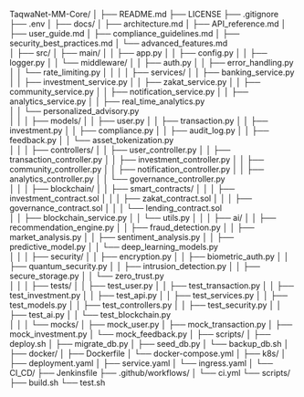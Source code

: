 TaqwaNet-MM-Core/
│
├── README.md
├── LICENSE
├── .gitignore
├── .env
│
├── docs/
│   ├── architecture.md
│   ├── API_reference.md
│   ├── user_guide.md
│   ├── compliance_guidelines.md
│   ├── security_best_practices.md
│   └── advanced_features.md          
│
├── src/
│   ├── main/
│   │   ├── app.py
│   │   ├── config.py
│   │   ├── logger.py
│   │   └── middleware/
│   │       ├── auth.py
│   │       ├── error_handling.py
│   │       └── rate_limiting.py
│ │   │
│   ├── services/
│   │   ├── banking_service.py
│   │   ├── investment_service.py
│   │   ├── zakat_service.py
│   │   ├── community_service.py
│   │   ├── notification_service.py
│   │   ├── analytics_service.py
│   │   ├── real_time_analytics.py     
│   │   └── personalized_advisory.py    
│   │
│   ├── models/
│   │   ├── user.py
│   │   ├── transaction.py
│   │   ├── investment.py
│   │   ├── compliance.py
│   │   ├── audit_log.py
│   │   ├── feedback.py
│   │   └── asset_tokenization.py       
│   │
│   ├── controllers/
│   │   ├── user_controller.py
│   │   ├── transaction_controller.py
│   │   ├── investment_controller.py
│   │   ├── community_controller.py
│   │   ├── notification_controller.py
│   │   ├── analytics_controller.py
│   │   └── governance_controller.py     
│   │
│   ├── blockchain/
│   │   ├── smart_contracts/
│   │   │   ├── investment_contract.sol
│   │   │   ├── zakat_contract.sol
│   │   │   ├── governance_contract.sol
│   │   │   └── lending_contract.sol      
│   │   ├── blockchain_service.py
│   │   └── utils.py
│   │
│   ├── ai/
│   │   ├── recommendation_engine.py
│   │   ├── fraud_detection.py
│   │   ├── market_analysis.py
│   │   ├── sentiment_analysis.py
│   │   ├── predictive_model.py
│   │   └── deep_learning_models.py       
│   │
│   ├── security/
│   │   ├── encryption.py
│   │   ├── biometric_auth.py
│   │   ├── quantum_security.py
│   │   ├── intrusion_detection.py
│   │   ├── secure_storage.py
│   │   └── zero_trust.py                 
│   │
│   ├── tests/
│   │   ├── test_user.py
│   │   ├── test_transaction.py
│   │   ├── test_investment.py
│   │   ├── test_api.py
│   │   ├── test_services.py
│   │   ├── test_models.py
│   │   ├── test_controllers.py
│   │   ├── test_security.py
│   │   ├── test_ai.py
│   │   └── test_blockchain.py            
│   │
│   └── mocks/
│       ├── mock_user.py
│       ├── mock_transaction.py
│       ├── mock_investment.py
│       └── mock_feedback.py
│
├── scripts/
│   ├── deploy.sh
│   ├── migrate_db.py
│   ├── seed_db.py
│   └── backup_db.sh
│
├── docker/
│   ├── Dockerfile
│   └── docker-compose.yml
│
├── k8s/
│   ├── deployment.yaml
│   ├── service.yaml
│   └── ingress.yaml
│
└── CI_CD/
    ├── Jenkinsfile
    ├── .github/workflows/
    │   └── ci.yml
    └── scripts/
        ├── build.sh
        └── test.sh

